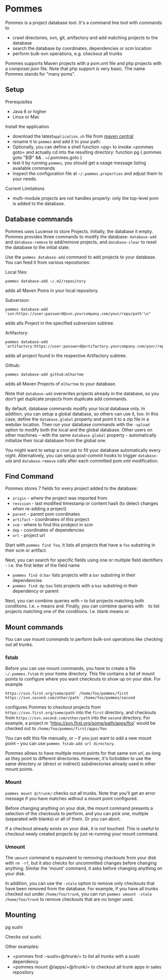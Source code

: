 # Pommes

Pommes is a project database tool. It's a command line tool with commands to
* crawl directories, svn, git, artifactory and add matching projects to the database
* search the database by coordinates, dependencies or scm location 
* perform bulk-svn operations, e.g. checkout all trunks

Pommes supports Maven projects with a pom.xml file and php projects with a composer.json file. Note that php support is very basic. The name Pommes stands for "many poms".

## Setup

Prerequisites
* Java 8 or higher
* Linux or Mac

Install the application
* download the latest`application.sh` file from [maven central](http://search.maven.org/#search%7Cgav%7C1%7Cg%3A%22net.oneandone%22%20AND%20a%3A%22pommes%22) 
* rename it to `pommes` and add it to your path.
* Optionally, you can define a shell function =pg= to invoke =pommes goto= and actually cd into the resulting directory:
       function pg {
         pommes goto "$@" && . ~/.pommes.goto
       }
* test it by running `pommes`, you should get a usage message listing available commands
* inspect the configuration file at `~/.pommes.properties` and adjust them to your needs.

Current Limitations
* multi-module projects are not handles properly: only the top-level pom is added to the database.

## Database commands

Pommes uses Lucense to store Projects. Initially, the database it empty. Pommes provides three commands to modify the database: 
`database-add` and `database-remove` to add/remove projects, and `database-clear` to reset the database to the initial state.
                                                                         

Use the `pommes database-add` command to add projects to your database. You can feed it from various repositories:

Local files:

    pommes database-add ~/.m2/repository
    
adds all Maven Poms in your local repository.

Subversion:

    pommes database-add 'svn:https://user:password@svn.yourcompany.com/your/repo/path'\n"

adds alls Project in the specified subversion subtree.

Artifactory:

    pommes database-add 'artifactory:https://user:password@artifactory.yourcompany.com/your/repo/path
    
adds all project found in the respective Artifactory subtree.

Github:

    pommes database-add github:mlhartme

adds all Maven Projects of `mlhartme` to your database.

Note that `database-add` overwrites projects already in the database, so you don't get duplicate projects from duplicate add commands.

By default, database commands modify your local database only. In addition, you can setup a global database, so others can use it, too. 
In this case, define the `database.global` property and point it to a zip file in a webdav location. Then run your database commands 
with the `-upload` option to modify both the local and the global database. Other users on other machines – with the same `database.global` 
property - automatically initialize their local database from the global one.

You might want to setup a cron job to fill your database automatically every night. Alternatively, you can setup post-commit hooks to 
trigger `database-add` and `database-remove` calls after each committed pom.xml modification.

## Find Command

Pommes stores 7 fields for every project added to the database:
* `origin` - where the project was imported from
* `revision` - last modified timestamp or content hash (to detect changes when re-adding a project)
* `parent` - parent pom coordinates
* `artifact` - coordinates of this project
* `scm` - where to find this probject in scm
* `dep` - coordinates of dependencies
* `url` - project url

Start with `pommes find foo`, it lists all projects that have a `foo` substring in their scm or artifact.

Next, you can search for specific fields using one or multiple field identifiers - i.e. the first letter of the field name
* `pommes find d:bar` lists projects with a `bar` substring in their dependencies
* `pommes find dp:baz` lists projects with a `baz` substring in their dependency or parent

Next, you can combine queries with `+` to list projects matching both conditions. I.e. + means and.
Finally, you can combine queries with ` ` to list projects matching one of the conditions. I.e. blank means or.

## Mount commands

You can use mount commands to perform bulk-svn operations like checking out all trunks.

### fstab 

Before you can use mount commands, you have to create a file `~/.pommes.fstab` in your home directory. This file contains a list of mount points to configure where you want checkouts to show up on your disk. For example

    https://svn.first.org/some/path` /home/foo/pommes/first
    https://svn.second.com/other/path` /home/foo/pommes/second

configures Pommes to checkout projects from `https://svn.first.org/some/path` into the `first` directory, and checkouts from `https://svn.second.com/other/path` into the `second` directory. For example, a project in 'https://svn.first.org/some/path/apps/foo' would be checked out to `/home/foo/pommes/first/apps/foo`

You can edit this file manually, or – if you just want to add a new mount point – you can use `pommes fstab-add url directory`.

Pommes allows to have multiple mount points for that same svn url, as long as they point to different directories. However, it's forbidden to use the same directory or (direct or indirect) subdirectories already used in other mount points.

### Mount

`pommes mount @/trunk/` checks out all trunks. Note that you'll get an error message if you have matches without a mount point configured.

Before changing anything on your disk, the mount command presents a selection of the checkouts to perform, and you can pick one, multiple (separated with blanks) or all of them. Or you can abort.

If a checkout already exists on your disk, it is not touched. This is useful to checkout newly created projects by just re-running your mount command.

### Umount

The `umount` command is equivalent to removing checkouts from your disk with `rm -rf`, but it also checks for uncommitted changes before changing anything. Similar the 'mount' command, it asks before changing anything on your disk.

In addition, you can use the `-stale` option to remove only checkouts that have been removed from the database. For example, if you have all trunks checked out under `/home/foo/trunk`, you can run `pommes umount -stale /home/foo/trunk` to remove checkouts that are no longer used.

    







## Mounting

<verbatim>
pg sushi
</verbatim>

Checks out sushi.

Other examples:

   * =pommes find :-sushi+@/trunk/= to list all trunks with a sushi dependency
   * =pommes mount @/apps/+@/trunk/= to checkout all trunk apps in sales repository


